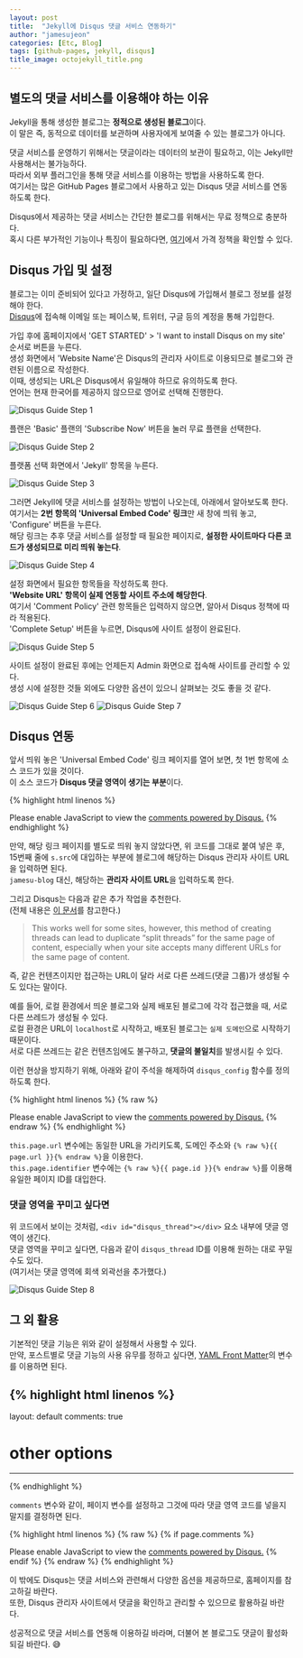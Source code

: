 ```yaml
---
layout: post
title:  "Jekyll에 Disqus 댓글 서비스 연동하기"
author: "jamesujeon"
categories: [Etc, Blog]
tags: [github-pages, jekyll, disqus]
title_image: octojekyll_title.png
---
```


## 별도의 댓글 서비스를 이용해야 하는 이유

Jekyll을 통해 생성한 블로그는 **정적으로 생성된 블로그**이다.  
이 말은 즉, 동적으로 데이터를 보관하며 사용자에게 보여줄 수 있는 블로그가 아니다.

댓글 서비스를 운영하기 위해서는 댓글이라는 데이터의 보관이 필요하고, 이는 Jekyll만 사용해서는 불가능하다.  
따라서 외부 플러그인을 통해 댓글 서비스를 이용하는 방법을 사용하도록 한다.  
여기서는 많은 GitHub Pages 블로그에서 사용하고 있는 Disqus 댓글 서비스를 연동하도록 한다.

Disqus에서 제공하는 댓글 서비스는 간단한 블로그를 위해서는 무료 정책으로 충분하다.  
혹시 다른 부가적인 기능이나 특징이 필요하다면, [여기](https://disqus.com/pricing/)에서 가격 정책을 확인할 수 있다.

## Disqus 가입 및 설정

블로그는 이미 준비되어 있다고 가정하고, 일단 Disqus에 가입해서 블로그 정보를 설정해야 한다.  
[Disqus](https://disqus.com/)에 접속해 이메일 또는 페이스북, 트위터, 구글 등의 계정을 통해 가입한다.

가입 후에 홈페이지에서 'GET STARTED' > 'I want to install Disqus on my site' 순서로 버튼을 누른다.  
생성 화면에서 'Website Name'은 Disqus의 관리자 사이트로 이용되므로 블로그와 관련된 이름으로 작성한다.  
이때, 생성되는 URL은 Disqus에서 유일해야 하므로 유의하도록 한다.  
언어는 현재 한국어를 제공하지 않으므로 영어로 선택해 진행한다.

![Disqus Guide Step 1](assets/disqus_guide/1.png)
&nbsp;  

플랜은 'Basic' 플랜의 'Subscribe Now' 버튼을 눌러 무료 플랜을 선택한다.

![Disqus Guide Step 2](assets/disqus_guide/2.png)
&nbsp;  

플랫폼 선택 화면에서 'Jekyll' 항목을 누른다.

![Disqus Guide Step 3](assets/disqus_guide/3.png)
&nbsp;  

그러면 Jekyll에 댓글 서비스를 설정하는 방법이 나오는데, 아래에서 알아보도록 한다.  
여기서는 **2번 항목의 'Universal Embed Code' 링크**만 새 창에 띄워 놓고, 'Configure' 버튼을 누른다.  
해당 링크는 추후 댓글 서비스를 설정할 때 필요한 페이지로, **설정한 사이트마다 다른 코드가 생성되므로 미리 띄워 놓는다**.

![Disqus Guide Step 4](assets/disqus_guide/4.png)
&nbsp;  

설정 화면에서 필요한 항목들을 작성하도록 한다.  
**'Website URL' 항목이 실제 연동할 사이트 주소에 해당한다**.  
여기서 'Comment Policy' 관련 항목들은 입력하지 않으면, 알아서 Disqus 정책에 따라 적용된다.  
'Complete Setup' 버튼을 누르면, Disqus에 사이트 설정이 완료된다.

![Disqus Guide Step 5](assets/disqus_guide/5.png)
&nbsp;  

사이트 설정이 완료된 후에는 언제든지 Admin 화면으로 접속해 사이트를 관리할 수 있다.  
생성 시에 설정한 것들 외에도 다양한 옵션이 있으니 살펴보는 것도 좋을 것 같다.

![Disqus Guide Step 6](assets/disqus_guide/6.png)
![Disqus Guide Step 7](assets/disqus_guide/7.png)
&nbsp;  

## Disqus 연동

앞서 띄워 놓은 'Universal Embed Code' 링크 페이지를 열어 보면, 첫 1번 항목에 소스 코드가 있을 것이다.  
이 소스 코드가 **Disqus 댓글 영역이 생기는 부분**이다.

{% highlight html linenos %}
<div id="disqus_thread"></div>
<script>
  /**
  *  RECOMMENDED CONFIGURATION VARIABLES: EDIT AND UNCOMMENT THE SECTION BELOW TO INSERT DYNAMIC VALUES FROM YOUR PLATFORM OR CMS.
  *  LEARN WHY DEFINING THESE VARIABLES IS IMPORTANT: https://disqus.com/admin/universalcode/#configuration-variables*/
  /*
  var disqus_config = function () {
    this.page.url = PAGE_URL;  // Replace PAGE_URL with your page's canonical URL variable
    this.page.identifier = PAGE_IDENTIFIER; // Replace PAGE_IDENTIFIER with your page's unique identifier variable
  };
  */

  (function() { // DON'T EDIT BELOW THIS LINE
    var d = document, s = d.createElement('script');
    s.src = 'https://jamesu-blog.disqus.com/embed.js';
    s.setAttribute('data-timestamp', +new Date());
    (d.head || d.body).appendChild(s);
  })();
</script>
<noscript>Please enable JavaScript to view the <a href="https://disqus.com/?ref_noscript">comments powered by Disqus.</a></noscript>
{% endhighlight %}

만약, 해당 링크 페이지를 별도로 띄워 놓지 않았다면, 위 코드를 그대로 붙여 넣은 후, 15번째 줄에 `s.src`에 대입하는 부분에 블로그에 해당하는 Disqus 관리자 사이트 URL을 입력하면 된다.  
`jamesu-blog` 대신, 해당하는 **관리자 사이트 URL**을 입력하도록 한다.

그리고 Disqus는 다음과 같은 추가 작업을 추천한다.  
(전체 내용은 [이 문서](https://help.disqus.com/en/articles/1717137-use-configuration-variables-to-avoid-split-threads-and-missing-comments)를 참고한다.)

> This works well for some sites, however, this method of creating threads can lead to duplicate “split threads” for the same page of content, especially when your site accepts many different URLs for the same page of content.

즉, 같은 컨텐츠이지만 접근하는 URL이 달라 서로 다른 쓰레드(댓글 그룹)가 생성될 수도 있다는 말이다.

예를 들어, 로컬 환경에서 띄운 블로그와 실제 배포된 블로그에 각각 접근했을 때, 서로 다른 쓰레드가 생성될 수 있다.  
로컬 환경은 URL이 `localhost`로 시작하고, 배포된 블로그는 `실제 도메인`으로 시작하기 때문이다.  
서로 다른 쓰레드는 같은 컨텐츠임에도 불구하고, **댓글의 불일치**를 발생시킬 수 있다.

이런 현상을 방지하기 위해, 아래와 같이 주석을 해제하여 `disqus_config` 함수를 정의하도록 한다.

{% highlight html linenos %}
{% raw %}
<div id="disqus_thread"></div>
<script>
  /**
  *  RECOMMENDED CONFIGURATION VARIABLES: EDIT AND UNCOMMENT THE SECTION BELOW TO INSERT DYNAMIC VALUES FROM YOUR PLATFORM OR CMS.
  *  LEARN WHY DEFINING THESE VARIABLES IS IMPORTANT: https://disqus.com/admin/universalcode/#configuration-variables*/
  var disqus_config = function () {
    this.page.url = 'https://jamesu.blog{{ page.url }}';
    this.page.identifier = '{{ page.id }}';
  };

  (function() { // DON'T EDIT BELOW THIS LINE
    var d = document, s = d.createElement('script');
    s.src = 'https://jamesu-blog.disqus.com/embed.js';
    s.setAttribute('data-timestamp', +new Date());
    (d.head || d.body).appendChild(s);
  })();
</script>
<noscript>Please enable JavaScript to view the <a href="https://disqus.com/?ref_noscript">comments powered by Disqus.</a></noscript>
{% endraw %}
{% endhighlight %}

`this.page.url` 변수에는 동일한 URL을 가리키도록, 도메인 주소와 `{% raw %}{{ page.url }}{% endraw %}`을 이용한다.  
`this.page.identifier` 변수에는 `{% raw %}{{ page.id }}{% endraw %}`를 이용해 유일한 페이지 ID를 대입한다.

### 댓글 영역을 꾸미고 싶다면

위 코드에서 보이는 것처럼, `<div id="disqus_thread"></div>` 요소 내부에 댓글 영역이 생긴다.  
댓글 영역을 꾸미고 싶다면, 다음과 같이 `disqus_thread` ID를 이용해 원하는 대로 꾸밀 수도 있다.  
(여기서는 댓글 영역에 회색 외곽선을 추가했다.)

![Disqus Guide Step 8](assets/disqus_guide/8.png)
&nbsp;  

## 그 외 활용

기본적인 댓글 기능은 위와 같이 설정해서 사용할 수 있다.  
만약, 포스트별로 댓글 기능의 사용 유무를 정하고 싶다면, [YAML Front Matter](https://jekyllrb.com/docs/front-matter/)의 변수를 이용하면 된다.  

{% highlight html linenos %}
---
layout: default
comments: true
# other options
---
{% endhighlight %}

`comments` 변수와 같이, 페이지 변수를 설정하고 그것에 따라 댓글 영역 코드를 넣을지 말지를 결정하면 된다.

{% highlight html linenos %}
{% raw %}
{% if page.comments %}
  <div id="disqus_thread"></div>
  <script>
    /**
    *  RECOMMENDED CONFIGURATION VARIABLES: EDIT AND UNCOMMENT THE SECTION BELOW TO INSERT DYNAMIC VALUES FROM YOUR PLATFORM OR CMS.
    *  LEARN WHY DEFINING THESE VARIABLES IS IMPORTANT: https://disqus.com/admin/universalcode/#configuration-variables*/
    var disqus_config = function () {
      this.page.url = 'https://jamesu.blog{{ page.url }}';
      this.page.identifier = '{{ page.id }}';
    };

    (function() { // DON'T EDIT BELOW THIS LINE
      var d = document, s = d.createElement('script');
      s.src = 'https://jamesu-blog.disqus.com/embed.js';
      s.setAttribute('data-timestamp', +new Date());
      (d.head || d.body).appendChild(s);
    })();
  </script>
  <noscript>Please enable JavaScript to view the <a href="https://disqus.com/?ref_noscript">comments powered by Disqus.</a></noscript>
{% endif %}
{% endraw %}
{% endhighlight %}

이 밖에도 Disqus는 댓글 서비스와 관련해서 다양한 옵션을 제공하므로, 홈페이지를 참고하길 바란다.  
또한, Disqus 관리자 사이트에서 댓글을 확인하고 관리할 수 있으므로 활용하길 바란다.

성공적으로 댓글 서비스를 연동해 이용하길 바라며, 더불어 본 블로그도 댓글이 활성화되길 바란다. 😅
